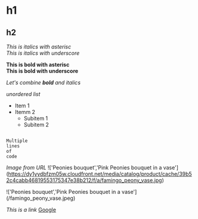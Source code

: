 # h1
## h2
*This is italics with asterisc* <br>
_This is italics with underscore_


**This is bold with asterisc** <br>
__This is bold with underscore__

_Let's combine **bold** and italics_

*unordered list*
* Item 1
* Itemm 2
  * Subitem 1
  * Subitem 2

```

Multiple
lines
of
code

```

*Image from URL*
!['Peonies bouquet','Pink Peonies bouquet in a vase']
(https://dy1yydbfzm05w.cloudfront.net/media/catalog/product/cache/39b52c4cabb46819553175347e38b212/f/a/famingo_peony_vase.jpg)

!['Peonies bouquet','Pink Peonies bouquet in a vase'] (/famingo_peony_vase.jpeg)

*This is a link*
[Google](http://www.google.com/)



